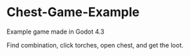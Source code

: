 # Chest-Game-Example
Example game made in Godot 4.3

Find combination, click torches, open chest, and get the loot.
